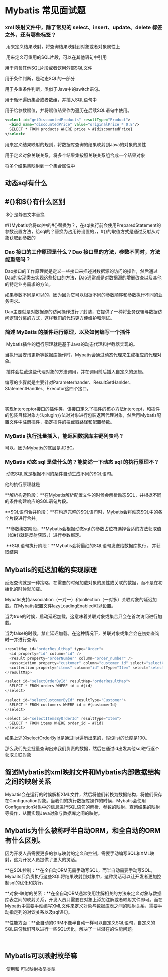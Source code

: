 # Mybatis 常见面试题

### xml 映射文件中，除了常见的 select、insert、update、delete 标签之外，还有哪些标签？

​	<resultMap> 用来定义结果映射，将查询结果映射到对象或者对象属性上

​    <sql>  用来定义可重用的SQL片段，可以在其他语句中引用	

  <include> 用于包含其他SQL片段或者饮用外部SQL文件

 <if> 用于条件判断，是动态SQL的一部分

 <choose> <when> <otherwise> 用于多重条件判断，类似于Java中的switch语句。

<foreach>用于循环遍历集合或者数组，并插入SQL语句中

<bind> 用于给参数赋值，并将赋值结果作为遍历在后续SQL语句中使用。

~~~xml
<select id="getDiscountedProducts" resultType="Product">
  <bind name="discountedPrice" value="originalPrice * 0.8"/>
  SELECT * FROM products WHERE price > #{discountedPrice}
</select>
~~~

<result> 用来定义结果映射的规则，将数据库查询的结果映射到Java的对象的属性

<association> 用于定义对象关联关系，将多个结果集按照关联关系组合成一个结果对象

<collection>  将多个结果集映射到一个集合属性中

## 动态sql有什么





## #{}和${}有什么区别

​	${} 是静态文本替换 

​	#{}Mybatis会将sql中的#{}替换为？，在sql执行前会使用PreparedStatement的参数设置方法，给sql的？替换为占用符设置的，，#{}的取值方式是通过反射从对象获取到参数的

### Dao 接口的工作原理是什么？Dao 接口里的方法，参数不同时，方法能重载吗？

​		Dao接口的工作原理就是定义一些接口来描述对数据源的访问的操作，然后通过Dao的实现类去实现这些接口的方法，Dao通常都是对数据源的增删改查以及其他的特定业务需求的方法。

​		如果参数不同是可以的，因为因为它可以根据不同的参数顺序和参数执行不同的业务需求。

​		Dao主要就是对数据源的访问操作进行了封装，它提供了一种将业务逻辑与数据访问逻辑分离的方式，这样我们的代码更方便维护和测试。

### 简述 MyBatis 的插件运行原理，以及如何编写一个插件

​	Mybatis插件的运行原理就是基于Java的动态代理和拦截器实现的。

​	当执行层安讯更新等数据库操作时，Mybatis会通过动态代理来生成相应的代理对象。

​	插件会拦截这些代理对象的方法调用，并在调用前后插入自定义的逻辑。

编写的步骤就是主要针对Parameterhander、ResultSetHanlder、StatementHandler、Executor这四个接口。	

​	

​	实现Interceptor接口的插件类，该接口定义了插件的核心方法intercept，和插件的包装目标对象方法plugin方法对对象进行包装返回代理对象，然后再Mybatis配置文件中注册插件，指定插件的拦截器路径和配置参数。

### MyBatis 执行批量插入，能返回数据库主键列表吗？

可以，因为Mybatis的底层是JDBC。

### MyBatis 动态 sql 是做什么的？能简述一下动态 sql 的执行原理不？

​	动态SQL就是根据不同的条件自动生成不同的SQL语句。

他的执行原理就是

​	**解析构造阶段：**在Mybatis解析配置文件的时候会解析动态SQL，并根据不同的条件构建响应的SQL语句片段。

​	**SQL语句合并阶段：**在构造完整的SQL语句时，Mybatis会将动态SQL中的各个片段进行合并。

​	**参数绑定阶段，**Mybatis会根据动态sql 的参数占位符选择合适的方法获取值（如#{}就是反射获取，）进行参数绑定。

​	**SQL语句执行阶段：**Mybatis会将最红的SQL语句发送给数据库执行， 并获取结果

## Mybatis的延迟加载的实现原理

​	延迟查询就是一种策略，在需要的时候加载对象的属性或关联的数据，而不是在初始化的时候就加载。

​	Mybatis支持association（一对一）和collection（一对多）关联对象的延迟加载。在Mybatis配置文件lazyLoadingEnabled可以设置。

​	当为true的时候，启动延迟加载，这意味着关联对象或集合只会在首次访问进行加载。 

​	当为false的时候，禁止延迟加载。在这种情况下，关联对象或集合会在初始查询时一并进行查询。

~~~java
<resultMap id="orderResultMap" type="Order">
  <id property="id" column="id" />
  <result property="orderNumber" column="order_number" />
  <association property="customer" column="customer_id" select="selectCustomerById" fetchType="lazy" />
  <collection property="items" column="id" ofType="Item" select="selectItemsByOrderId" fetchType="lazy" />
</resultMap>

<select id="selectOrderById" resultMap="orderResultMap">
  SELECT * FROM orders WHERE id = #{id}
</select>

<select id="selectCustomerById" resultType="Customer">
  SELECT * FROM customers WHERE id = #{customerId}
</select>

<select id="selectItemsByOrderId" resultType="Item">
  SELECT * FROM items WHERE order_id = #{id}
</select>

~~~

如果上述的selectOrderById是通过list遍历出来的，假设list的长度是100。

那么我们先会批量查询出来我们负责的数据，然后在通过id出发其他sql进行逐个获取关联对象

## 简述Mybatis的xml映射文件和Mybatis内部数据结构之间的映射关系

​	Mybatis会在运行的时候解析XML文件，然后将他们转换为数据结构，将他们保存在Configuration对象。当我们的执行数据库操作的时候，Mybatis会使用Configuration对象中的信息进行SQL语句的解析、参数的映射、查询结果的映射等操作，从而实现Java对象与数据库之间的映射。

## Mybatis为什么被称呼半自动ORM，和全自动的ORM有什么区别。

​	因为开发人员需要更多的参与映射的定义和控制，需要手动编写SQL和XML映射，这为开发人员提供了更大的灵活。

​	**在SQL控制：**在全自动ORM无需手动写SQL，而半自动需要手动写SQL。Mybaits只负责执行这些SQL将结果映射到对象中，这种灵活可以让开发者更加控制sql的优化和执行。

​	**对象-映射的关系：**在全自动ORM通常使用注解相关的方法来定义对象与数据库表之间的映射关系，开发人员只需要在对象上添加注解或者映射文件即可。而在Mybatis中需要手动编写XML文件来定义对象与数据库表之间的映射关系，需要手动指定列的对饮关系以及sql语句。

​	**性能方面：**全自动的ORM不像半自动一样可以自定义SQL语句，自定义的SQL语句我们可以进行一些SQL优化，解决了一些潜在的性能问题。

​	

## Mybatis可以映射枚举嘛

​	使用<resultMap>和<result> 可以映射枚举类型

